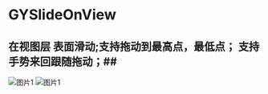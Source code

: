 # GYSlideOnView
## 在视图层 表面滑动;支持拖动到最高点，最低点； 支持手势来回跟随拖动；##

![图片1](https://qyanblog.oss-cn-shenzhen.aliyuncs.com/slide2OnView.png)
![图片1](https://qyanblog.oss-cn-shenzhen.aliyuncs.com/slide1OnView.png)
